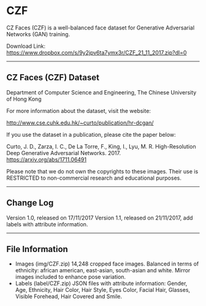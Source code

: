 # CZF
CZ Faces (CZF) is a well-balanced face dataset for Generative Adversarial Networks (GAN) training.

Download Link: https://www.dropbox.com/s/9y2jpv6ta7ymx3r/CZF_21_11_2017.zip?dl=0

--------------------------------------------------------
CZ Faces (CZF) Dataset
--------------------------------------------------------

Department of Computer Science and Engineering, 
The Chinese University of Hong Kong

For more information about the dataset, visit the website:

  http://www.cse.cuhk.edu.hk/~curto/publication/hr-dcgan/

If you use the dataset in a publication, please cite the paper below:

Curto, J. D., Zarza, I. C., De La Torre, F., King, I., Lyu, M. R.
High-Resolution Deep Generative Adversarial Networks. 2017. https://arxiv.org/abs/1711.06491

Please note that we do not own the copyrights to these images. Their use is RESTRICTED to non-commercial research and educational purposes.

--------------------------------------------------------
Change Log
--------------------------------------------------------

Version 1.0, released on 17/11/2017
Version 1.1, released on 21/11/2017, add labels with attribute information.

--------------------------------------------------------
File Information
--------------------------------------------------------

- Images (img/CZF.zip)
      14,248 cropped face images. Balanced in terms of ethnicity: african american, east-asian, south-asian and white. Mirror images included to enhance pose variation.
- Labels (label/CZF.zip)
      JSON files with attribute information: Gender, Age, Ethnicity, Hair Color, Hair Style, Eyes Color, Facial Hair, Glasses, Visible Forehead, Hair Covered and Smile.
